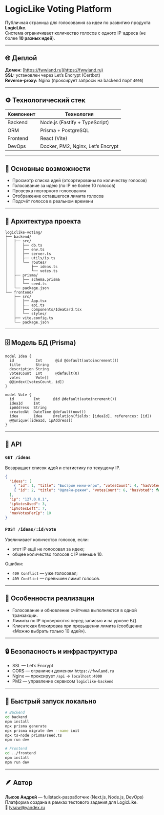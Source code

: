# LogicLike Voting Platform

Публичная страница для голосования за идеи по развитию продукта **LogicLike**.  
Система ограничивает количество голосов с одного IP-адреса (не более **10 разных идей**).

---

## 🌐 Деплой

**Домен:** [https://fwwland.ru](https://fwwland.ru)  
**SSL:** установлен через Let’s Encrypt (Certbot)  
**Reverse-proxy:** Nginx (проксирует запросы на backend порт `4000`)

---

## ⚙️ Технологический стек

| Компонент | Технология |
|------------|-------------|
| Backend | Node.js (Fastify + TypeScript) |
| ORM | Prisma + PostgreSQL |
| Frontend | React (Vite) |
| DevOps | Docker, PM2, Nginx, Let’s Encrypt |

---

## 🧩 Основные возможности

- Просмотр списка идей (отсортированы по количеству голосов)
- Голосование за идею (по IP не более 10 голосов)
- Проверка повторного голосования
- Отображение оставшегося лимита голосов
- Подсчёт голосов в реальном времени

---

## 🧱 Архитектура проекта

```
logiclike-voting/
├── backend/
│   ├── src/
│   │   ├── db.ts
│   │   ├── env.ts
│   │   ├── server.ts
│   │   ├── utils/ip.ts
│   │   └── routes/
│   │       ├── ideas.ts
│   │       └── votes.ts
│   ├── prisma/
│   │   ├── schema.prisma
│   │   └── seed.ts
│   └── package.json
└── frontend/
    ├── src/
    │   ├── App.tsx
    │   ├── api.ts
    │   ├── components/IdeaCard.tsx
    │   └── styles/
    ├── vite.config.ts
    └── package.json
```

---

## 🗄️ Модель БД (Prisma)

```prisma
model Idea {
  id          Int      @id @default(autoincrement())
  title       String
  description String
  votesCount  Int      @default(0)
  votes       Vote[]
  @@index([votesCount, id])
}

model Vote {
  id         Int      @id @default(autoincrement())
  ideaId     Int
  ipAddress  String
  createdAt  DateTime @default(now())
  idea       Idea     @relation(fields: [ideaId], references: [id])
  @@unique([ideaId, ipAddress])
}
```

---

## 🚀 API

### `GET /ideas`
Возвращает список идей и статистику по текущему IP.

```json
{
  "ideas": [
    { "id": 1, "title": "Быстрые мини-игры", "votesCount": 4, "hasVoted": true },
    { "id": 2, "title": "Офлайн-режим", "votesCount": 6, "hasVoted": false }
  ],
  "ip": "127.0.0.1",
  "ipVotesUsed": 3,
  "ipVotesLeft": 7,
  "maxVotesPerIp": 10
}
```

### `POST /ideas/:id/vote`
Увеличивает количество голосов, если:
- этот IP ещё не голосовал за идею;
- общее количество голосов с IP меньше 10.

Ошибки:
- `409 Conflict` — уже голосовал;
- `409 Conflict` — превышен лимит голосов.

---

## 🧠 Особенности реализации

- Голосование и обновление счётчика выполняются в одной транзакции.
- Лимиты по IP проверяются перед записью и на уровне БД.
- Клиентская блокировка при превышении лимита (сообщение «Можно выбрать только 10 идей»).

---

## 🔒 Безопасность и инфраструктура

- SSL — Let’s Encrypt  
- CORS — ограничен доменом `https://fwwland.ru`  
- Nginx — проксирует `/api` → `localhost:4000`  
- PM2 — управление сервисом `logiclike-backend`

---

## 🧰 Быстрый запуск локально

```bash
# Backend
cd backend
npm install
npx prisma generate
npx prisma migrate dev --name init
npx ts-node prisma/seed.ts
npm run dev

# Frontend
cd ../frontend
npm install
npm run dev
```

---





## 🪶 Автор

**Лысов Андрей** — fullstack-разработчик (Next.js, Node.js, DevOps)  
Платформа создана в рамках тестового задания для LogicLike.  
📧 [lysow@yandex.ru](mailto:lysow@yandex.ru)
